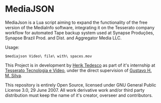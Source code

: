 # MediaJSON



MediaJson is a Lua script aiming to expand the functionality of the free version of the MediaInfo software, integrating it on the Tesserato company workflow for automated Tape backup system used at Synapse Produções, Synapse Brazil Prod. and Dist. and Aggregator Media LLC.   

Usage: 
```
$mediajson Video\ file\ with\ spaces.mov
```

This Project is in development by [Herik Tedesco](https://github.com/heriktedesco) as part of it's internship at [Tesserato Tecnologia e Vídeo](https://www.linkedin.com/company/tesserato/), under the direct supervision of [Gustavo H. M. Silva](https://github.com/gustavohmsilva).   
   
This repository is entirely Open Source, licensed under GNU General Public License 3.0, 29 June 2007.
All work derivative work and/or third party distribution must keep the name of it's creator, overseer and contributors.
